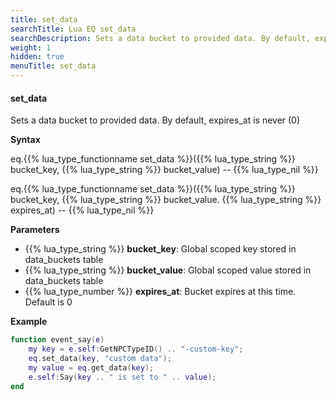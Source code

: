```yaml
---
title: set_data
searchTitle: Lua EQ set_data
searchDescription: Sets a data bucket to provided data. By default, expires_at is never (0)
weight: 1
hidden: true
menuTitle: set_data
---
```


#### set_data

Sets a data bucket to provided data. By default, expires_at is never (0)

**Syntax**

eq.{{% lua_type_functionname set_data %}}({{% lua_type_string %}} bucket_key, {{% lua_type_string %}} bucket_value) -- {{% lua_type_nil %}}

eq.{{% lua_type_functionname set_data %}}({{% lua_type_string %}} bucket_key, {{% lua_type_string %}} bucket_value. {{% lua_type_string %}} expires_at) -- {{% lua_type_nil %}}

**Parameters**

- {{% lua_type_string %}} **bucket_key**: Global scoped key stored in data_buckets table
- {{% lua_type_string %}} **bucket_value**: Global scoped value stored in data_buckets table
- {{% lua_type_number %}} **expires_at**: Bucket expires at this time. Default is 0

**Example**

```lua
function event_say(e)
    my key = e.self:GetNPCTypeID() .. "-custom-key";
    eq.set_data(key, "custom data");
    my value = eq.get_data(key);
    e.self:Say(key .. " is set to " .. value);
end
```